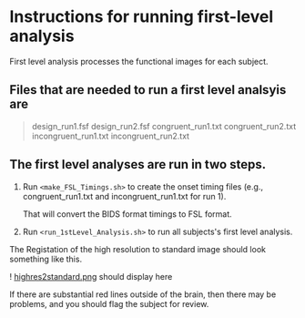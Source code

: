 # Instructions for running first-level analysis

First level analysis processes the functional images for each subject.

## Files that are needed to run a first level analsyis are

> design_run1.fsf        design_run2.fsf
> congruent_run1.txt     congruent_run2.txt
> incongruent_run1.txt   incongruent_run2.txt


## The first level analyses are run in two steps.

1. Run `<make_FSL_Timings.sh>` to create the onset timing files
   (e.g., congruent_run1.txt and incongruent_run1.txt for run 1).

   That will convert the BIDS format timings to FSL format.

2. Run `<run_1stLevel_Analysis.sh>` to run all subjects's first level
   analysis.

The Registation of the high resolution to standard image should look something
like this.

! [highres2standard.png](https://github.com/michigan-nii/psych808/blob/master/docs/highres2standard.png) should display here

If there are substantial red lines outside of the brain, then there may
be problems, and you should flag the subject for review.

